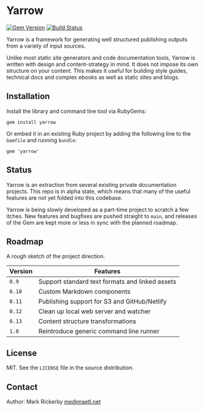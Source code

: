 Yarrow
======

[![Gem Version](https://img.shields.io/gem/v/yarrow.svg)][gem]
[![Build Status](https://img.shields.io/github/workflow/status/maetl/yarrow/ruby/main)][github]

[gem]: https://rubygems.org/gems/yarrow
[github]: https://github.com/maetl/yarrow

Yarrow is a framework for generating well structured publishing outputs from a variety of input sources.

Unlike most static site generators and code documentation tools, Yarrow is written with design and content-strategy in mind. It does not impose its own structure on your content. This makes it useful for building style guides, technical docs and complex ebooks as well as static sites and blogs.

Installation
------------

Install the library and command line tool via RubyGems:

```
gem install yarrow
```

Or embed it in an existing Ruby project by adding the following line to the `Gemfile` and running `bundle`:

```
gem 'yarrow'
```

Status
------

Yarrow is an extraction from several existing private documentation projects. This repo is in alpha state, which means that many of the useful features are not yet folded into this codebase.

Yarrow is being slowly developed as a part-time project to scratch a few itches. New features and bugfixes are pushed straight to `main`, and releases of the Gem are kept more or less in sync with the planned roadmap.

Roadmap
-------

A rough sketch of the project direction.

| Version | Features                                        |
|---------|-------------------------------------------------|
| `0.9`   | Support standard text formats and linked assets |
| `0.10`  | Custom Markdown components                      |
| `0.11`  | Publishing support for S3 and GitHub/Netlify    |
| `0.12`  | Clean up local web server and watcher           |
| `0.13`  | Content structure transformations               |
| `1.0`   | Reintroduce generic command line runner         |

License
-------

MIT. See the `LICENSE` file in the source distribution.

Contact
-------

Author: Mark Rickerby <me@maetl.net>
